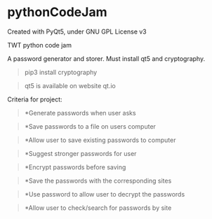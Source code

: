 # pythonCodeJam
Created with PyQt5, under GNU GPL License v3

TWT python code jam

A password generator and storer.
Must install qt5 and cryptography.
>pip3 install cryptography

>qt5 is available on website qt.io

Criteria for project:
>*Generate passwords when user asks

>*Save passwords to a file on users computer

>*Allow user to save existing passwords to computer

>*Suggest stronger passwords for user

>*Encrypt passwords before saving

>*Save the passwords with the corresponding sites

>*Use password to allow user to decrypt the passwords

>*Allow user to check/search for passwords by site
